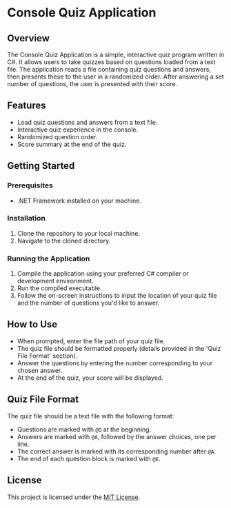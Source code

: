 # Console Quiz Application

## Overview

The Console Quiz Application is a simple, interactive quiz program written in C#. It allows users to take quizzes based on questions loaded from a text file. The application reads a file containing quiz questions and answers, then presents these to the user in a randomized order. After answering a set number of questions, the user is presented with their score.

## Features

- Load quiz questions and answers from a text file.
- Interactive quiz experience in the console.
- Randomized question order.
- Score summary at the end of the quiz.

## Getting Started

### Prerequisites

- .NET Framework installed on your machine.

### Installation

1. Clone the repository to your local machine.
2. Navigate to the cloned directory.

### Running the Application

1. Compile the application using your preferred C# compiler or development environment.
2. Run the compiled executable.
3. Follow the on-screen instructions to input the location of your quiz file and the number of questions you'd like to answer.

## How to Use

- When prompted, enter the file path of your quiz file.
- The quiz file should be formatted properly (details provided in the 'Quiz File Format' section).
- Answer the questions by entering the number corresponding to your chosen answer.
- At the end of the quiz, your score will be displayed.

## Quiz File Format

The quiz file should be a text file with the following format:

- Questions are marked with `@Q` at the beginning.
- Answers are marked with `@A`, followed by the answer choices, one per line.
- The correct answer is marked with its corresponding number after `@A`.
- The end of each question block is marked with `@E`.

## License

This project is licensed under the [MIT License](LICENSE.md).
